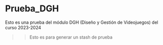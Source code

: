 # Prueba_DGH
Esto es una prueba del módulo DGH (Diseño y Gestión de Videojuegos) del curso 2023-2024



>> Esto es para generar un stash de prueba
